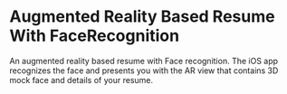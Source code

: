 # Augmented Reality Based Resume With FaceRecognition
An augmented reality based resume with Face recognition. The iOS app recognizes the face and presents you with the AR view that contains 3D mock face and details of your resume.
